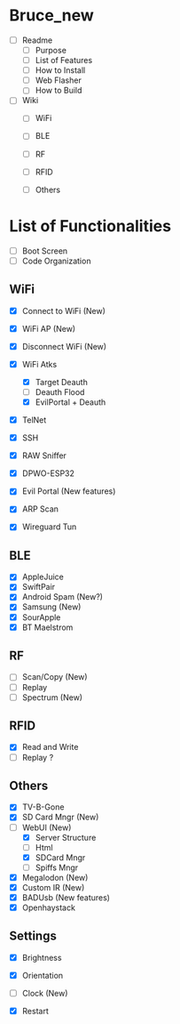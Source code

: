 # Bruce_new
- [ ] Readme
    - [ ] Purpose
    - [ ] List of Features
    - [ ] How to Install
    - [ ] Web Flasher
    - [ ] How to Build
- [ ] Wiki
    - [ ] WiFi
    - [ ] BLE
    - [ ] RF
    - [ ] RFID
    - [ ] Others


# List of Functionalities
- [ ] Boot Screen
- [ ] Code Organization

## WiFi
- [x] Connect to WiFi (New)
- [x] WiFi AP (New)
- [x] Disconnect WiFi (New)
- [X] WiFi Atks
    - [X] Target Deauth
    - [ ] Deauth Flood
    - [X] EvilPortal + Deauth
- [X] TelNet
- [X] SSH
- [x] RAW Sniffer
- [x] DPWO-ESP32
- [x] Evil Portal (New features)
- [X] ARP Scan

- [x] Wireguard Tun

## BLE
- [X] AppleJuice
- [X] SwiftPair
- [X] Android Spam (New?)
- [X] Samsung (New)
- [X] SourApple
- [X] BT Maelstrom

## RF
- [ ] Scan/Copy (New)
- [ ] Replay
- [ ] Spectrum (New)

## RFID
- [x] Read and Write
- [ ] Replay ?

## Others
- [x] TV-B-Gone
- [x] SD Card Mngr (New)
- [ ] WebUI (New)
    - [x] Server Structure
    - [ ] Html
    - [x] SDCard Mngr
    - [ ] Spiffs Mngr
- [x] Megalodon (New)
- [x] Custom IR (New)
- [x] BADUsb (New features)
- [X] Openhaystack

## Settings
- [x] Brightness
- [x] Orientation
- [ ] Clock (New)
- [x] Restart



